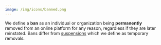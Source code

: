 ```yaml
---
image: /img/icons/banned.png
---
```


We define a **ban** as an individual or organization being **permanently**
removed from an online platform for any reason, regardless if they are later
reinstated. Bans differ from [suspensions](/tags/suspended/) which we define as
temporary removals.
